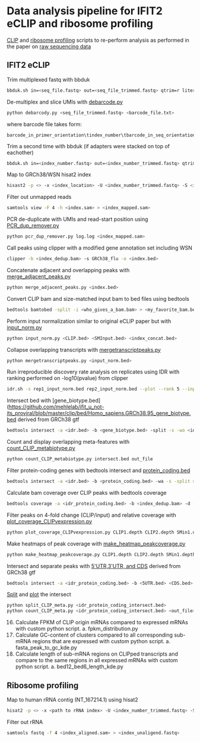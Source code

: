 # Data analysis pipeline for IFIT2 eCLIP and ribosome profiling

[CLIP](https://github.com/mehlelab/ifit_u_not-its_proviral/tree/master/clip) and [ribosome profiling](https://github.com/mehlelab/ifit_u_not-its_proviral/tree/master/ribosome-profiling) scripts to re-perform analysis as performed in the paper on [raw sequencing data](https://www.ncbi.nlm.nih.gov/Traces/study/?acc=SRP261790&o=acc_s%3Aa)

## IFIT2 eCLIP
Trim multiplexed fastq with bbduk
```bash
bbduk.sh in=<seq_file.fastq> out=<seq_file_trimmed.fastq> qtrim=r literal=CTGTAGGCACCATCAATCAGGAATGCCGAGACCGATCTCGTATGCCGTCTTCTGCTTG ktrim=r k=21 mink=10 hdist=1
```
De-multiplex and slice UMIs with [debarcode.py](https://github.com/mehlelab/ifit_u_not-its_proviral/blob/master/clip/debarcode.py)
```bash
python debarcody.py <seq_file_trimmed.fastq> <barcode_file.txt>
```
where barcode file takes form:
```
barcode_in_primer_orientation\tindex_number\tbarcode_in_seq_orientation
```
Trim a second time with bbduk (if adapters were stacked on top of eachother)
```bash
bbduk.sh in=<index_number.fastq> out=<index_number_trimmed.fastq> qtrim=r literal=CTGTAGGCACCATCAATCAGGAATGCCGAGACCGATCTCGTATGCCGTCTTCTGCTTG ktrim=r k=11 mink=10 hdist=1 minlen=18
```
Map to GRCh38/WSN hisat2 index
```bash
hisast2 -p <> -x <index_location> -U <index_number_trimmed.fastq> -S <index.sam>
```
Filter out unmapped reads
```bash
samtools view -F 4 -h <index.sam> > <index_mapped.sam>
```
PCR de-duplicate with UMIs and read-start position using [PCR_dup_remover.py](https://github.com/mehlelab/ifit_u_not-its_proviral/blob/master/clip/PCR_dup_remover.py)
```bash
python pcr_dup_remover.py log.log <index_mapped.sam>
```
Call peaks using clipper with a modified gene annotation set including WSN
```bash
clipper -b <index_dedup.bam> -s GRCh38_flu -o <index.bed>
```
Concatenate adjacent and overlapping peaks with [merge_adjacent_peaks.py](https://github.com/mehlelab/ifit_u_not-its_proviral/blob/master/clip/merge_adjacent_peaks.py)
```bash
python merge_adjacent_peaks.py <index.bed>
```
Convert CLIP bam and size-matched input bam to bed files using bedtools 
```bash
bedtools bamtobed -split -i <who_gives_a_bam.bam> > <my_favorite_bam.bed>
```
Perform input normalization similar to original eCLIP paper but with [input_norm.py](https://github.com/mehlelab/ifit_u_not-its_proviral/blob/master/clip/input_norm.py)
```bash
python input_norm.py <CLIP.bed> <SMInput.bed> <index_concat.bed>
```
Collapse overlapping transcripts with [mergetranscriptpeaks.py](https://github.com/mehlelab/ifit_u_not-its_proviral/blob/master/clip/mergetranscriptpeaks.py)
```bash
python mergetranscriptpeaks.py <input_norm.bed>
```
Run irreproducible discovery rate analysis on replicates using IDR with ranking performed on -log10(pvalue) from clipper
```bash
idr.sh -s rep1_input_norm.bed rep2_input_norm.bed --plot --rank 5 --input-file-type bed -o <idr.bed>
```
Intersect bed with [gene_biotype.bed](https://github.com/mehlelab/ifit_u_not-its_proviral/blob/master/clip/bed/Homo_sapiens.GRCh38.95_gene_biotype.bed derived from GRCh38 gtf 
```bash
bedtools intersect -a <idr.bed> -b <gene_biotype.bed> -split -s -wo <idr_biotype.bed>
```
Count and display overlapping meta-features with [count_CLIP_metabiotype.py](https://github.com/mehlelab/ifit_u_not-its_proviral/blob/master/clip/count_CLIP_metabiotype_new.py)
```bash
python count_CLIP_metabiotype.py intersect.bed out_file
```
Filter protein-coding genes with bedtools intersect and [protein_coding.bed](https://github.com/mehlelab/ifit_u_not-its_proviral/blob/master/clip/bed/Homo_sapiens.GRCh38.95_merge_5_3_CDS_collapse.bed)
```bash
bedtools intersect -a <idr.bed> -b <protein_coding.bed> -wa -s -split > <idr_protein_coding.bed>
```
Calculate bam coverage over CLIP peaks with bedtools coverage
```bash
bedtools coverage -a <idr_protein_coding.bed> -b <index_dedup.bam> -d -split -s > <index_dedup.depth>
```
Filter peaks on 4-fold change (CLIP/input) and relative coverage with [plot_coverage_CLIPvexpression.py](https://github.com/mehlelab/ifit_u_not-its_proviral/blob/master/clip/plot_coverage_CLIPvexpression.py)
```bash
python plot_coverage_CLIPvexpression.py CLIP1.depth CLIP2.depth SMin1.depth SMin2.depth
```
Make heatmaps of peak coverage with [make_heatmap_peakcoverage.py](https://github.com/mehlelab/ifit_u_not-its_proviral/blob/master/clip/make_heatmap_peakcoverage.py)
```bash
python make_heatmap_peakcoverage.py CLIP1.depth CLIP2.depth SMin1.depth SMin2.depth CLIP3.depth CLIP4.depth out_file
```
Intersect and separate peaks with [5'UTR,3'UTR, and CDS](https://github.com/mehlelab/ifit_u_not-its_proviral/tree/master/clip/bed) derived from GRCh38 gtf
```bash
bedtools intersect -a <idr_protein_coding.bed> -b <5UTR.bed> <CDS.bed> <3UTR.bed> -s -wo > <idr_proteing_coding_intersect.bed> 
```
[Split]() and [plot]() the intersect
```bash
python split_CLIP_meta.py <idr_protein_coding_intersect.bed>
python count_CLIP_meta.py <idr_protein_coding_intersect.bed> <out_file>
```
16. Calculate FPKM of CLIP origin mRNAs compared to expressed mRNAs with custom python
script.
a. fpkm_distribution.py
17. Calculate GC-content of clusters compared to all corresponding sub-mRNA regions that are
expressed with custom python script.
a. fasta_peak_to_gc_kde.py
18. Calculate length of sub-mRNA regions on CLIPped transcripts and compare to the same
regions in all expressed mRNAs with custom python script.
a. bed12_bed6_length_kde.py


## Ribosome profiling
Map to human rRNA contig (NT_167214.1) using hisat2
```bash
hisat2 -p <> -x <path to rRNA index> -U <index_number_trimmed.fastq> -S <index_aligned.sam>
```
Filter out rRNA
```bash
samtools fastq -f 4 <index_aligned.sam> > <index_unaligend.fastq>
```
